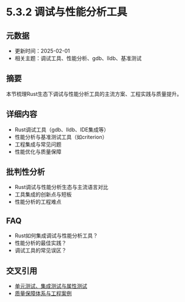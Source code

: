 # 5.3.2 调试与性能分析工具

## 元数据

- 更新时间：2025-02-01
- 相关主题：调试工具、性能分析、gdb、lldb、基准测试

## 摘要

本节梳理Rust生态下调试与性能分析工具的主流方案、工程实践与质量提升。

## 详细内容

- Rust调试工具（gdb、lldb、IDE集成等）
- 性能分析与基准测试工具（如criterion）
- 工程集成与常见问题
- 性能优化与质量保障

## 批判性分析

- Rust调试与性能分析生态与主流语言对比
- 工具集成的创新点与短板
- 性能分析的工程难点

## FAQ

- Rust如何集成调试与性能分析工具？
- 性能分析的最佳实践？
- 调试工具的常见误区？

## 交叉引用

- [单元测试、集成测试与属性测试](./5.3.1_单元测试集成测试与属性测试.md)
- [质量保障体系与工程案例](./5.3.3_质量保障体系与工程案例.md)
